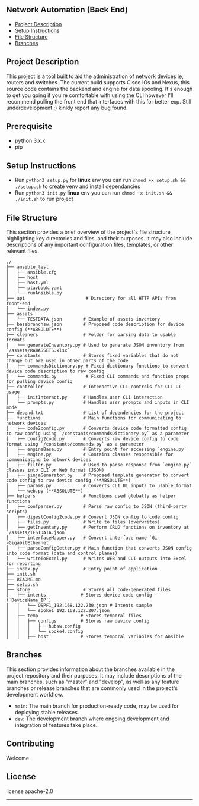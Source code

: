 ## Network Automation (Back End)

- [Project Description](#project-description)
- [Setup Instructions](#setup-instructions)
- [File Structure](#file-structure)
- [Branches](#branches)

## Project Description

This project is a tool built to aid the administration of network devices ie, routers and switches. The current build supports Cisco IOs and Nexus, this source code contains the backend and engine for data spooling. It's enough to get you going if you're comfortable with using the CLI however I'll recommend pulling the front end that interfaces with this for better exp. Still underdevelopment ;) kinldy report any bug found.

## Prerequisite
- python 3.x.x
- pip

## Setup Instructions
- Run `python3 setup.py` for **linux** env you can run `chmod +x setup.sh && ./setup.sh` to create venv and install dependancies
- Run `python3 init.py` **linux** env you can run `chmod +x init.sh && ./init.sh` to run project

## File Structure

This section provides a brief overview of the project's file structure, highlighting key directories and files, and their purposes. It may also include descriptions of any important configuration files, templates, or other relevant files.

    ./
    ├── ansible_test
    │   ├── ansible.cfg
    │   ├── host
    │   ├── host.yml
    │   ├── playbook.yaml
    │   └── runAnsible.py
    ├── api                       # Directory for all HTTP APIs from front-end
    │   └── index.py
    ├── assets
    │   └── TESTDATA.json        # Example of assets inventory
    ├── basebranchsw.json        # Proposed code description for device config (**ABSOLUTE**)
    ├── cleaners                 # Folder for parsing data to usable formats
    │   └── generateInventory.py # Used to generate JSON inventory from `/assets/RAWASSETS.xlsx`
    ├── constants                # Stores fixed variables that do not change but are used in other parts of the code
    │   ├── commandsDictionary.py # Fixed dictionary functions to convert device code description to raw config
    │   └── commands.py           # Fixed CLI commands and function props for pulling device config
    ├── controller               # Interactive CLI controls for CLI UI usage
    │   ├── initInteract.py      # Handles user CLI interaction
    │   └── prompts.py           # Handles user prompts and inputs in CLI mode
    ├── depend.txt               # List of dependencies for the project
    ├── functions                # Main functions for communicating to network devices
    │   ├── code2config.py       # Converts device code formatted config to raw config using `/constants/commandsDictionary.py` as a parameter
    │   ├── config2code.py       # Converts raw device config to code format using `/constants/commands.py` as a parameter
    │   ├── engineBase.py        # Entry point for accessing `engine.py`
    │   ├── engine.py            # Contains classes responsible for communicating to network devices
    │   ├── filter.py            # Used to parse response from `engine.py` classes into CLI or Web format (JSON)
    │   ├── jinjaGenarator.py    # Proposed template generator to convert code config to raw device config (**ABSOLUTE**)
    │   ├── params.py            # Converts CLI UI inputs to usable format
    │   └── web.py (**ABSOLUTE**)
    ├── helpers                  # Functions used globally as helper functions
    │   ├── confparser.py        # Parse raw config to JSON (third-party scripts)
    │   ├── digestConfig2code.py # Convert JSON config to code config
    │   ├── files.py             # Write to files (overwrites)
    │   ├── getInventary.py      # Perform CRUD functions on inventory at `/assets/TESTDATA.json`
    │   ├── interfaceMapper.py   # Convert interface name `Gi->GigabitEthernet`
    │   ├── parseConfigGetter.py # Main function that converts JSON config into code format (data and control planes)
    │   └── writeToExcel.py      # Writes WEB and CLI outputs into Excel for reporting
    ├── index.py                 # Entry point of application
    ├── init.sh
    ├── README.md
    ├── setup.sh
    ├── store                    # Stores all code-generated files
    │   ├── intents             # Stores device code config (`DeviceName_IP`)
    │   │   └── OSPF1_192.168.122.230.json # Intents sample
    │   │   └── spoke1_192.168.122.207.json
    │   ├── temp                # Stores temporal files
    │   │   ├── configs         # Stores raw device config
    │   │   │   ├── hubsw.config
    │   │   │   └── spoke4.config
    │   │   ├── host            # Stores temporal variables for Ansible
    
    


## Branches

This section provides information about the branches available in the project repository and their purposes. It may include descriptions of the main branches, such as "master" and "develop", as well as any feature branches or release branches that are commonly used in the project's development workflow.

- `main`: The main branch for production-ready code, may be used for deploying stable releases.
- `dev`: The development branch where ongoing development and integration of features take place.


## Contributing

Welcome

## License

license apache-2.0

---

